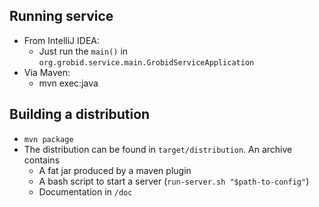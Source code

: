 ## Running service 

* From IntelliJ IDEA:
	* Just run the `main()` in `org.grobid.service.main.GrobidServiceApplication`
* Via Maven:
	* mvn exec:java
	
## Building a distribution

* `mvn package`
* The distribution can be found in `target/distribution`. An archive contains
  * A fat jar produced by a maven plugin
  * A bash script to start a server (`run-server.sh "$path-to-config"`) 
  * Documentation in `/doc`





